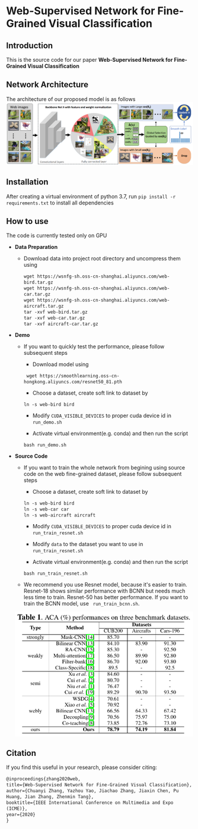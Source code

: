 # Web-Supervised Network for Fine-Grained Visual Classification

Introduction
------------
This is the source code for our paper **Web-Supervised Network for Fine-Grained Visual Classification**

Network Architecture
--------------------
The architecture of our proposed model is as follows
![network](network.png)

Installation
------------
After creating a virtual environment of python 3.7, run `pip install -r requirements.txt` to install all dependencies

How to use
------------
The code is currently tested only on GPU
* **Data Preparation**
    - Download data into project root directory and uncompress them using
        ```
        wget https://wsnfg-sh.oss-cn-shanghai.aliyuncs.com/web-bird.tar.gz
        wget https://wsnfg-sh.oss-cn-shanghai.aliyuncs.com/web-car.tar.gz
        wget https://wsnfg-sh.oss-cn-shanghai.aliyuncs.com/web-aircraft.tar.gz
        tar -xvf web-bird.tar.gz
        tar -xvf web-car.tar.gz
        tar -xvf aircraft-car.tar.gz
        ```
* **Demo**
    - If you want to quickly test the performance, please follow subsequent steps
    
      - Download model using
       ```
        wget https://smoothlearning.oss-cn-hongkong.aliyuncs.com/resnet50_81.pth
       ```
    
      - Choose a dataset, create soft link to dataset by
       ```
       ln -s web-bird bird
       ```  
      
       - Modify `CUDA_VISIBLE_DEVICES` to proper cuda device id in  ``` run_demo.sh```
       
       - Activate virtual environment(e.g. conda) and then run the script
       ```
       bash run_demo.sh
       ```

* **Source Code**

    - If you want to train the whole network from begining using source code on the web fine-grained dataset, please follow subsequent steps
    
      - Choose a dataset, create soft link to dataset by
       ```
       ln -s web-bird bird
       ln -s web-car car
       ln -s web-aircraft aircraft
       ```  
      - Modify `CUDA_VISIBLE_DEVICES` to proper cuda device id in  ``` run_train_resnet.sh```
      - Modify `data` to the dataset you want to use in  ``` run_train_resnet.sh```
      
      - Activate virtual environment(e.g. conda) and then run the script
       ```
       bash run_train_resnet.sh
       ```
    - We recommend you use Resnet model, because it's easier to train. Resnet-18 shows similar performance with BCNN but needs much less time to train. Resnet-50 has better performance. If you want to train the BCNN model, use ``` run_train_bcnn.sh```. 
    
    ![table](performance.png)

## Citation

If you find this useful in your research, please consider citing:

    @inproceedings{zhang2020web,
	title={Web-Supervised Network for Fine-Grained Visual Classification},
	author={Chuanyi Zhang, Yazhou Yao, Jiachao Zhang, Jiaxin Chen, Pu Huang, Jian Zhang, Zhenmin Tang},
	booktitle={IEEE International Conference on Multimedia and Expo (ICME)},
	year={2020}
	}
